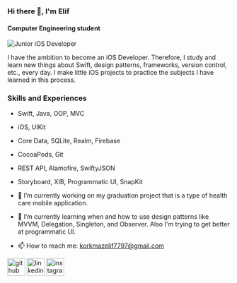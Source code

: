 ### Hi there 👋, I'm Elif 
#### Computer Engineering student
![Junior iOS Developer](https://media-exp1.licdn.com/dms/image/C4E16AQFQSxCnbM4sYw/profile-displaybackgroundimage-shrink_350_1400/0/1615024816697?e=1620259200&v=beta&t=4X_YdftIUzBqoohiNpnCkiYB-9lpsrqkDK0rMv7_rVo)

I have the ambition to become an iOS Developer. Therefore, I study and learn new things about Swift, design patterns, frameworks, version control, etc., every day. I make little iOS projects to practice the subjects I have learned in this process.  

### Skills and Experiences
- Swift, Java, OOP, MVC
- iOS, UIKit 
- Core Data, SQLite, Realm, Firebase
- CocoaPods, Git
- REST API, Alamofire, SwiftyJSON
- Storyboard, XIB, Programmatic UI, SnapKit

- 🔭 I’m currently working on my graduation project that is a type of health care mobile application.
- 🌱 I’m currently learning when and how to use design patterns like MVVM, Delegation, Singleton, and Observer. Also I'm trying to get better at programmatic UI.
- 📫 How to reach me: korkmazelif7797@gmail.com 


[<img src='https://cdn.jsdelivr.net/npm/simple-icons@3.0.1/icons/github.svg' alt='github' height='40'>](https://github.com/EKrkmz)  [<img src='https://cdn.jsdelivr.net/npm/simple-icons@3.0.1/icons/linkedin.svg' alt='linkedin' height='40'>](https://www.linkedin.com/in/elifkorkmaz97/)  [<img src='https://cdn.jsdelivr.net/npm/simple-icons@3.0.1/icons/instagram.svg' alt='instagram' height='40'>](https://www.instagram.com/elif_krkmzz/)  

